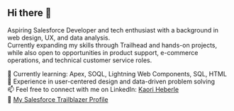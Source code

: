 ## Hi there 👋
Aspiring Salesforce Developer and tech enthusiast with a background in web design, UX, and data analysis.  
Currently expanding my skills through Trailhead and hands-on projects, while also open to opportunities in product support, e-commerce operations, and technical customer service roles.  

🌱 Currently learning: Apex, SOQL, Lightning Web Components, SQL, HTML  
💼 Experience in user-centered design and data-driven problem solving  
📫 Feel free to connect with me on LinkedIn: [Kaori Heberle](https://www.linkedin.com/in/kaori-heberle/)  
🔗 [My Salesforce Trailblazer Profile](https://www.salesforce.com/trailblazer/ii4qadipncxwh4lvhi)  

